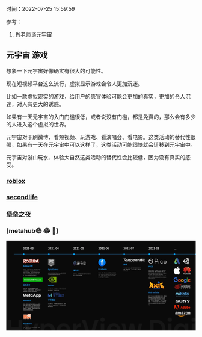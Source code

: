 时间：2022-07-25 15:59:59

参考：

1. [肖老师谈元宇宙]([肖老师谈元宇宙_哔哩哔哩_bilibili](https://www.bilibili.com/video/BV1zP4y1J7Cm?spm_id_from=333.999.0.0&vd_source=2c98284f8b9f27cd5fd11b68c25aeabd))

## 元宇宙 游戏

想象一下元宇宙好像确实有很大的可能性。

现在短视频平台这么流行，虚拟显示游戏会令人更加沉迷。

比如一款虚拟现实的游戏，给用户的感官体验可能会更加的真实，更加的令人沉迷，对人有更大的诱惑。

如果有一天元宇宙的入门门槛很低，或者说没有门槛，都是免费的，那么会有多少的人进入这个虚拟的世界。

元宇宙对于刷微博、看短视频、玩游戏、看演唱会、看电影。这类活动的替代性很强，如果有一天在元宇宙中可以这样了，这类活动可能很快就会迁移到元宇宙中。

元宇宙对游山玩水、体验大自然这类活动的替代性会比较低，因为没有真实的感受。

### [roblox](https://roblox.qq.com/)

### [secondlife](https://secondlife.com/)

### 堡垒之夜

### [metahub😅 😂 🤣]

![](../../img/meta/load.png)
